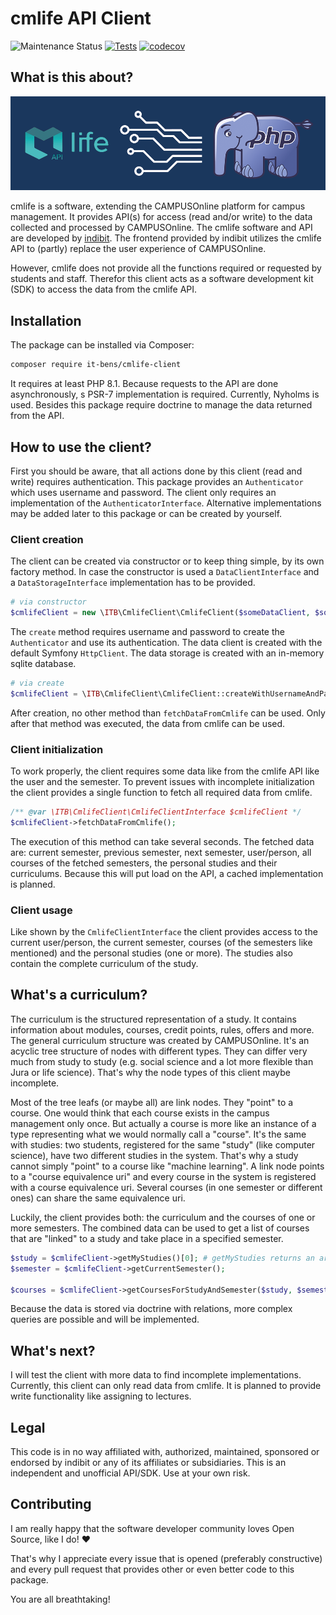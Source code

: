 # cmlife API Client

![Maintenance Status](https://img.shields.io/badge/Maintained%3F-yes-green.svg)
[![Tests](https://github.com/it-bens/cmlife-client/actions/workflows/test.yml/badge.svg?branch=master)](https://github.com/it-bens/cmlife-client/actions/workflows/test.yml)
[![codecov](https://codecov.io/gh/it-bens/cmlife-client/branch/master/graph/badge.svg?token=66IPB6T9WQ)](https://codecov.io/gh/it-bens/cmlife-client)

## What is this about?

![cmlife client logo](/docs/images/cmlife-client-logo.png)

cmlife is a software, extending the CAMPUSOnline platform for campus management. It provides API(s) for access (read and/or write) to the data collected and processed by CAMPUSOnline. The cmlife software and API are developed by [indibit](https://indibit.eu/). 
The frontend provided by indibit utilizes the cmlife API to (partly) replace the user experience of CAMPUSOnline.

However, cmlife does not provide all the functions required or requested by students and staff. Therefor this client acts as a software development kit (SDK) to access the data from the cmlife API.

## Installation

The package can be installed via Composer:
```bash
composer require it-bens/cmlife-client
```

It requires at least PHP 8.1. Because requests to the API are done asynchronously, s PSR-7 implementation is required. Currently, Nyholms is used. Besides this package require doctrine to manage the data returned from the API.

## How to use the client?

First you should be aware, that all actions done by this client (read and write) requires authentication. This package provides an `Authenticator` which uses username and password.
The client only requires an implementation of the `AuthenticatorInterface`. Alternative implementations may be added later to this package or can be created by yourself.

### Client creation

The client can be created via constructor or to keep thing simple, by its own factory method. In case the constructor is used a `DataClientInterface` and a `DataStorageInterface` implementation has to be provided.
```php
# via constructor
$cmlifeClient = new \ITB\CmlifeClient\CmlifeClient($someDataClient, $someDataStorage);
```

The `create` method requires username and password to create the `Authenticator` and use its authentication. The data client is created with the default Symfony `HttpClient`. The data storage is created with an in-memory sqlite database.

```php
# via create
$cmlifeClient = \ITB\CmlifeClient\CmlifeClient::createWithUsernameAndPasswordAuthentication($username, $password);
```

After creation, no other method than `fetchDataFromCmlife` can be used. Only after that method was executed, the data from cmlife can be used.

### Client initialization

To work properly, the client requires some data like from the cmlife API like the user and the semester. To prevent issues with incomplete initialization the client provides a single function to fetch all required data from cmlife.
```php
/** @var \ITB\CmlifeClient\CmlifeClientInterface $cmlifeClient */
$cmlifeClient->fetchDataFromCmlife();
```

The execution of this method can take several seconds. The fetched data are: current semester, previous semester, next semester, user/person, all courses of the fetched semesters, the personal studies and their curriculums.
Because this will put load on the API, a cached implementation is planned.

### Client usage

Like shown by the `CmlifeClientInterface` the client provides access to the current user/person, the current semester, courses (of the semesters like mentioned) and the personal studies (one or more).
The studies also contain the complete curriculum of the study. 

## What's a curriculum?

The curriculum is the structured representation of a study. It contains information about modules, courses, credit points, rules, offers and more. The general curriculum structure was created by CAMPUSOnline.
It's an acyclic tree structure of nodes with different types. They can differ very much from study to study (e.g. social science and a lot more flexible than Jura or life science). That's why the node types of this client maybe incomplete.

Most of the tree leafs (or maybe all) are link nodes. They "point" to a course. One would think that each course exists in the campus management only once. 
But actually a course is more like an instance of a type representing what we would normally call a "course". It's the same with studies: two students, registered for the same "study" (like computer science), have two different studies in the system.
That's why a study cannot simply "point" to a course like "machine learning". A link node points to a "course equivalence uri" and every course in the system is registered with a course equivalence uri. 
Several courses (in one semester or different ones) can share the same equivalence uri.

Luckily, the client provides both: the curriculum and the courses of one or more semesters. The combined data can be used to get a list of courses that are "linked" to a study and take place in a specified semester.
```php
$study = $cmlifeClient->getMyStudies()[0]; # getMyStudies returns an array of Study objects
$semester = $cmlifeClient->getCurrentSemester();

$courses = $cmlifeClient->getCoursesForStudyAndSemester($study, $semester);
```

Because the data is stored via doctrine with relations, more complex queries are possible and will be implemented.

## What's next?

I will test the client with more data to find incomplete implementations. Currently, this client can only read data from cmlife. It is planned to provide write functionality like assigning to lectures.

## Legal

This code is in no way affiliated with, authorized, maintained, sponsored or endorsed by indibit or any of its affiliates or subsidiaries. This is an independent and unofficial API/SDK. Use at your own risk.

## Contributing
I am really happy that the software developer community loves Open Source, like I do! ♥

That's why I appreciate every issue that is opened (preferably constructive)
and every pull request that provides other or even better code to this package.

You are all breathtaking!